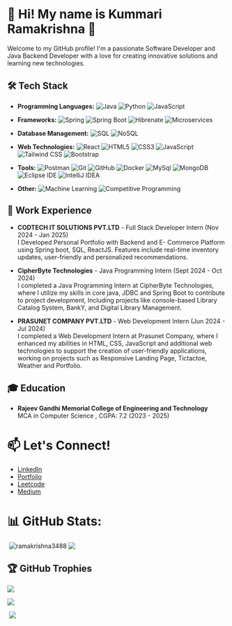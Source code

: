 # 💫 Hi! My name is Kummari Ramakrishna 👋
Welcome to my GitHub profile! I'm a passionate Software Developer and Java Backend Developer with a love for creating innovative solutions and learning new technologies.<br>

## 🛠️ Tech Stack 

- **Programming Languages:**
  ![Java](https://img.shields.io/badge/-Java-007396?style=flat&logo=java&logoColor=white)
  ![Python](https://img.shields.io/badge/-Python-3776AB?style=flat&logo=python&logoColor=white)
  ![JavaScript](https://img.shields.io/badge/-JavaScript-F7DF1E?style=flat&logo=javascript&logoColor=black)

- **Frameworks:**
  ![Spring](https://img.shields.io/badge/-Spring-6DB33F?style=flat&logo=spring&logoColor=white)
  ![Spring Boot](https://img.shields.io/badge/-Spring%20Boot-3776AB?style=flat&logo=spring-boot&logoColor=white)
  ![Hibrenate](https://img.shields.io/badge/-Hibernate-F7DF1E?style=flat&logo=hibernate&logoColor=black)
  ![Microservices](https://img.shields.io/badge/-Microservices-009688?style=flat&logo=docker&logoColor=white)


- **Database Management:**
  ![SQL](https://img.shields.io/badge/-SQL-003B57?style=flat&logo=postgresql&logoColor=white)
  ![NoSQL](https://img.shields.io/badge/-NoSQL-003B57?style=flat&logo=mongodb&logoColor=White)
  

- **Web Technologies:**
  ![React](https://img.shields.io/badge/-React-61DAFB?style=flat&logo=react&logoColor=white)
  ![HTML5](https://img.shields.io/badge/-HTML5-E34F26?style=flat&logo=html5&logoColor=white)
  ![CSS3](https://img.shields.io/badge/-CSS3-1572B6?style=flat&logo=css3&logoColor=white)
  ![JavaScript](https://img.shields.io/badge/-JavaScript-F7DF1E?style=flat&logo=javascript&logoColor=black)
  ![Tailwind CSS](https://img.shields.io/badge/-Tailwind%20CSS-06B6D4?style=flat&logo=tailwind-css&logoColor=white)
  ![Bootstrap](https://img.shields.io/badge/-Bootstrap-7952B3?style=flat&logo=bootstrap&logoColor=white)

- **Tools:**
  ![Postman](https://img.shields.io/badge/-Postman-880000?style=flat&logo=Postman&logoColor=white)
  ![Git](https://img.shields.io/badge/-Git-F05032?style=flat&logo=git&logoColor=white)
  ![GitHub](https://img.shields.io/badge/-GitHub-F05032?style=flat&logo=github&logoColor=white)
  ![Docker](https://img.shields.io/badge/-Docker-2496ED?style=flat&logo=docker&logoColor=white)
  ![MySql](https://img.shields.io/badge/-MySql-880000?style=flat&logo=mysql&logoColor=white)
  ![MongoDB](https://img.shields.io/badge/-MongoDB-003B57?style=flat&logo=mongodb&logoColor=white)
  ![Eclipse IDE](https://img.shields.io/badge/-Eclipse%20IDE-2C2255?style=flat&logo=eclipse&logoColor=white)
  ![IntelliJ IDEA](https://img.shields.io/badge/-IntelliJ%20IDEA-000000?style=flat&logo=intellij-idea&logoColor=white)


- **Other:**
  ![Machine Learning](https://img.shields.io/badge/-Machine%20Learning-F5A300?style=flat&logo=python&logoColor=white)
  ![Competitive Programming](https://img.shields.io/badge/-Competitive%20Programming-2D2D2D?style=flat&logo=codeforces&logoColor=white)

 ## 💼 Work Experience

- **CODTECH IT SOLUTIONS PVT.LTD** - Full Stack Developer Intern (Nov 2024 - Jan 2025)  
  I Developed Personal Portfolio with Backend and E- Commerce Platform using Spring boot, SQL, ReactJS. Features include real-time inventory updates, user-friendly and personalized recommendations. 

- **CipherByte Technologies** - Java Programming Intern (Sept 2024 - Oct 2024)  
   I completed a Java Programming Intern at CipherByte Technologies, where I utilize my skills in core java, JDBC and Spring Boot to contribute to project development, Including projects like console-based Library Catalog System, BankY, and Digital Library Management.
  
- **PRASUNET COMPANY PVT.LTD** - Web Development Intern (Jun 2024 - Jul 2024)  
   I completed a Web Development Intern at Prasunet Company, where I enhanced my abilities in HTML, CSS, JavaScript and additional web technologies to support the creation of user-friendly applications, working on projects such as Responsive Landing Page, Tictactoe, Weather and Portfolio.

## 🎓 Education

- **Rajeev Gandhi Memorial College of Engineering and Technology**  
  MCA in Computer Science , CGPA: 7.2 (2023 - 2025)



# 📫 Let's Connect! 
- [LinkedIn](https://www.linkedin.com/in/k-ramakrishna-a9a9811ab/)
- [Portfolio](https://ramakrishna3488.github.io/)
- [Leetcode](https://leetcode.com/u/Ram3488/)
- [Medium](https://ramakrishna-01.medium.com/)

# 📊 GitHub Stats:

<p>&nbsp;<img align="center" src="https://github-readme-stats.vercel.app/api?username=ramakrishna3488&show_icons=true&locale=en" alt="ramakrishna3488" />
<img align="center" src="https://github-readme-stats.vercel.app/api/top-langs/?username=ramakrishna3488&layout=compact&hide_border=true&&langs_count=10&show_icons=true&theme=transparent" />
</p>


## 🏆 GitHub Trophies
![](https://github-profile-trophy.vercel.app/?username=ramakrishna3488&theme=nord&no-frame=true&no-bg=false&margin-w=4)

[![](https://visitcount.itsvg.in/api?id=ramakrishna3488&icon=5&color=3)](https://visitcount.itsvg.in)

&nbsp;![](https://komarev.com/ghpvc/?username=ramakrishna3488&color=white)


